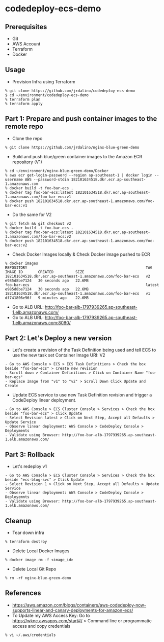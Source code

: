 # codedeploy-ecs-demo

## Prerequisites
- Git
- AWS Account
- Terraform
- Docker

## Usage
- Provision Infra using Terraform
```
% git clone https://github.com/jrdalino/codedeploy-ecs-demo
$ cd ~/environment/codedeploy-ecs-demo
% terraform plan
% terraform apply
```

## Part 1: Prepare and push container images to the remote repo
- Clone the repo
```
% git clone https://github.com/jrdalino/nginx-blue-green-demo
```

- Build and push blue/green container images to the Amazon ECR repository (V1)
```
% cd ~/environment/nginx-blue-green-demo/Docker
% aws ecr get-login-password --region ap-southeast-1 | docker login --username AWS --password-stdin 182101634518.dkr.ecr.ap-southeast-1.amazonaws.com
% docker build -t foo-bar-ecs .
% docker tag foo-bar-ecs:latest 182101634518.dkr.ecr.ap-southeast-1.amazonaws.com/foo-bar-ecs:v1
% docker push 182101634518.dkr.ecr.ap-southeast-1.amazonaws.com/foo-bar-ecs:v1
```

- Do the same for V2
```
% git fetch && git checkout v2
% docker build -t foo-bar-ecs .
% docker tag foo-bar-ecs:latest 182101634518.dkr.ecr.ap-southeast-1.amazonaws.com/foo-bar-ecs:v2
% docker push 182101634518.dkr.ecr.ap-southeast-1.amazonaws.com/foo-bar-ecs:v2
```

- Check Docker Images locally & Check Docker image pushed to ECR
```
% docker images
REPOSITORY                                                      TAG       IMAGE ID       CREATED          SIZE
182101634518.dkr.ecr.ap-southeast-1.amazonaws.com/foo-bar-ecs   v2        e985d8be7124   30 seconds ago   22.6MB
foo-bar-ecs                                                     latest    e985d8be7124   30 seconds ago   22.6MB
182101634518.dkr.ecr.ap-southeast-1.amazonaws.com/foo-bar-ecs   v1        df741806e96f   9 minutes ago    22.6MB
```

- Go to ALB URL: http://foo-bar-alb-1797939265.ap-southeast-1.elb.amazonaws.com/
- Go to ALB URL: http://foo-bar-alb-1797939265.ap-southeast-1.elb.amazonaws.com:8080/

## Part 2: Let's Deploy a new version
- Let's create a revision of the Task Definition being used and tell ECS to use the new task set Container Image URI: V2
```
- Go to AWS Console > ECS > ECS Task Definitions > Check the box beside "foo-bar-ecs" > Create new revision
- Scroll down > Container Definitions > Click on Container Name "foo-bar-ecs"
- Replace Image from "v1" to "v2" > Scroll Down Click Update and Create
```

- Update ECS service to use new Task Definition revision and trigger a CodeDeploy linear deployment.
```
- Go to AWS Console > ECS Cluster Console > Services > Check the box beside "foo-bar-ecs" > Click Update
- Select Revision latest > Click on Next Step, Accept all Defaults > Update Service
- Observe linear deployment: AWS Console > CodeDeploy Console > Deployments
- Validate using Browser: http://foo-bar-alb-1797939265.ap-southeast-1.elb.amazonaws.com/
```

## Part 3: Rollback
- Let's redeploy v1
```
- Go to AWS Console > ECS Cluster Console > Services > Check the box beside "ecs-blog-svc" > Click Update
- Select Revision 1 > Click on Next Step, Accept all Defaults > Update Service
- Observe linear deployment: AWS Console > CodeDeploy Console > Deployemnts
- Validate using Browser: http://foo-bar-alb-1797939265.ap-southeast-1.elb.amazonaws.com/
```

## Cleanup
- Tear down infra
```
% terraform destroy
```

- Delete Local Docker Images
```
% docker image rm -f <image_id>
```

- Delete Local Git Repo
```
% rm -rf nginx-blue-green-demo
```

## References
- https://aws.amazon.com/blogs/containers/aws-codedeploy-now-supports-linear-and-canary-deployments-for-amazon-ecs/
- To Update my AWS Access Key: Go to https://wknc.awsapps.com/start#/ > Command line or programmatic access and copy credentials
```
% vi ~/.aws/credentials
```